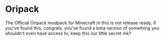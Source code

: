 # Oripack
The Official Oripack modpack for Minecraft /n
this is not release ready, if you've found this, congrats, you've found a beta version of something you shouldn't even have access to, keep this our little secret mk?
